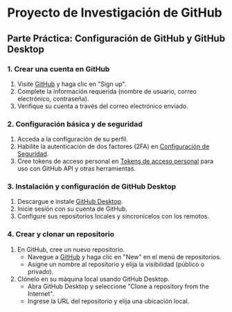 # Proyecto de Investigación de GitHub

## Parte Práctica: Configuración de GitHub y GitHub Desktop

### 1. Crear una cuenta en GitHub
1. Visite [GitHub](https://github.com) y haga clic en "Sign up".
2. Complete la información requerida (nombre de usuario, correo electrónico, contraseña).
3. Verifique su cuenta a través del correo electrónico enviado.

### 2. Configuración básica y de seguridad
1. Acceda a la configuración de su perfil.
2. Habilite la autenticación de dos factores (2FA) en [Configuración de Seguridad](https://github.com/settings/security).
3. Cree tokens de acceso personal en [Tokens de acceso personal](https://github.com/settings/tokens) para uso con GitHub API y otras herramientas.

### 3. Instalación y configuración de GitHub Desktop
1. Descargue e instale [GitHub Desktop](https://desktop.github.com/).
2. Inicie sesión con su cuenta de GitHub.
3. Configure sus repositorios locales y sincronícelos con los remotos.

### 4. Crear y clonar un repositorio
1. En GitHub, cree un nuevo repositorio.
   - Navegue a [GitHub](https://github.com) y haga clic en "New" en el menú de repositorios.
   - Asigne un nombre al repositorio y elija la visibilidad (público o privado).
2. Clónelo en su máquina local usando GitHub Desktop.
   - Abra GitHub Desktop y seleccione "Clone a repository from the Internet".
   - Ingrese la URL del repositorio y elija una ubicación local.

